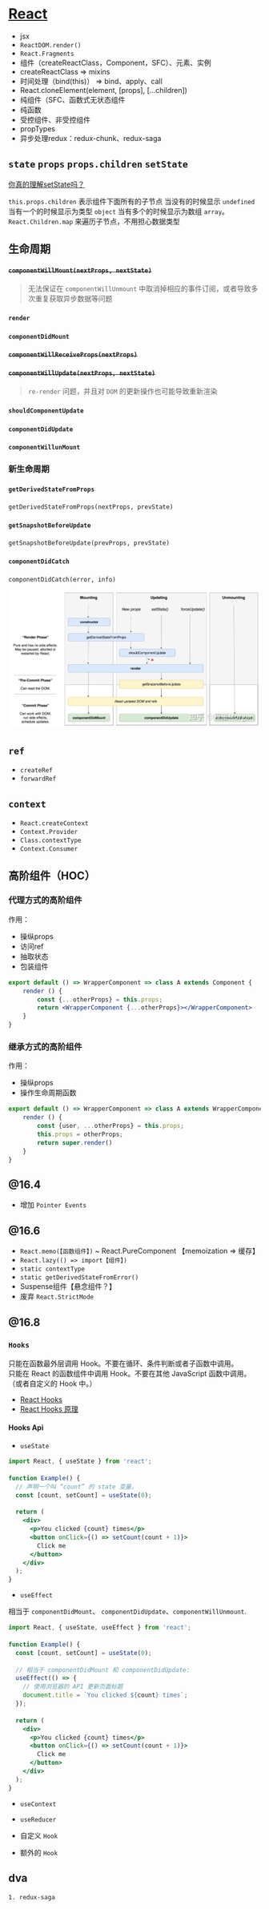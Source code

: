 # [React](https://zh-hans.reactjs.org/)

* jsx
* `ReactDOM.render()`
* `React.Fragments`
* 组件（createReactClass，Component，SFC）、元素、实例
* createReactClass => mixins
* 时间处理（bind(this)） => bind、apply、call
* React.cloneElement(element, [props], [...children])
*  纯组件（SFC、函数式无状态组件
* 纯函数
* 受控组件、非受控组件
* propTypes
* 异步处理redux：redux-chunk、redux-saga

<TOC/>

## `state` `props` `props.children` `setState` 
[你真的理解setState吗？](https://zhuanlan.zhihu.com/p/39512941)

`this.props.children` 表示组件下面所有的子节点
当没有的时候显示 `undefined` 当有一个的时候显示为类型 `object` 当有多个的时候显示为数组 `array`。
`React.Children.map` 来遍历子节点，不用担心数据类型

## 生命周期
#### ~~`componentWillMount(nextProps, nextState)`~~
> 无法保证在 `componentWillUnmount` 中取消掉相应的事件订阅，或者导致多次重复获取异步数据等问题

#### `render`
#### `componentDidMount`
#### ~~`componentWillReceiveProps(nextProps)`~~
#### ~~`componentWillUpdate(nextProps, nextState)`~~
> `re-render` 问题，并且对 `DOM` 的更新操作也可能导致重新渲染

#### `shouldComponentUpdate`
#### `componentDidUpdate`
#### `componentWillunMount`

### 新生命周期
#### `getDerivedStateFromProps`
`getDerivedStateFromProps(nextProps, prevState)`

#### `getSnapshotBeforeUpdate`
`getSnapshotBeforeUpdate(prevProps, prevState)`

#### `componentDidCatch`

`componentDidCatch(error, info)`

![lifecycle](./images/lifecycle.jpg)

## `ref`
* `createRef`
* `forwardRef`

## `context`
* `React.createContext`
* `Context.Provider`
* `Class.contextType`
* `Context.Consumer`

##  高阶组件（HOC）
### 代理方式的高阶组件
作用：
* 操纵props
* 访问ref
* 抽取状态
* 包装组件
```jsx harmony
export default () => WrapperComponent => class A extends Component {
    render () {
        const {...otherProps} = this.props;
        return <WrapperComponent {...otherProps}></WrapperComponent>
    }
}
```

### 继承方式的高阶组件
作用：
* 操纵props
* 操作生命周期函数
```jsx harmony
export default () => WrapperComponent => class A extends WrapperComponent {
    render () {
        const {user, ...otherProps} = this.props;
        this.props = otherProps;
        return super.render()
    }
}
```

## @16.4
* 增加 `Pointer Events`

## @16.6
* `React.memo(【函数组件】)` ~ React.PureComponent   【memoization => 缓存】
* `React.lazy(() => import【组件】)`
* `static contextType`
* `static getDerivedStateFromError()`
* Suspense组件【悬念组件？】
* 废弃 `React.StrictMode`

## @16.8
### `Hooks`

只能在函数最外层调用 Hook。不要在循环、条件判断或者子函数中调用。<br/>
只能在 React 的函数组件中调用 Hook。不要在其他 JavaScript 函数中调用。（或者自定义的 Hook 中。）

* [React Hooks](https://zh-hans.reactjs.org/docs/hooks-intro.html)
* [React Hooks 原理](https://github.com/brickspert/blog/issues/26)

#### Hooks Api
* `useState`
```jsx
import React, { useState } from 'react';

function Example() {
  // 声明一个叫 “count” 的 state 变量。
  const [count, setCount] = useState(0);

  return (
    <div>
      <p>You clicked {count} times</p>
      <button onClick={() => setCount(count + 1)}>
        Click me
      </button>
    </div>
  );
}
```
* `useEffect`

相当于 `componentDidMount`、 `componentDidUpdate`、`componentWillUnmount`.
```jsx
import React, { useState, useEffect } from 'react';

function Example() {
  const [count, setCount] = useState(0);

  // 相当于 componentDidMount 和 componentDidUpdate:
  useEffect(() => {
    // 使用浏览器的 API 更新页面标题
    document.title = `You clicked ${count} times`;
  });

  return (
    <div>
      <p>You clicked {count} times</p>
      <button onClick={() => setCount(count + 1)}>
        Click me
      </button>
    </div>
  );
}
```

* `useContext`
* `useReducer`

* 自定义 `Hook`

* 额外的 `Hook`

## dva
```
1. redux-saga
```
